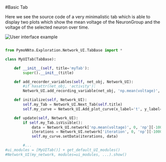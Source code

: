 #Basic Tab

Here we see the source code of a very minimalistic tab which is able to display two plots which show the mean voltage of the NeuronGroup and the voltage of the selected neuron over time.

![User interface example](https://raw.githubusercontent.com/trieschlab/PymoNNto/Images/Basic_Tab.png)

```python

from PymoNNto.Exploration.Network_UI.TabBase import *

class MyUITab(TabBase):

    def __init__(self, title='myTab'):
        super().__init__(title)

    def add_recorder_variables(self, net_obj, Network_UI):
        #if hasattr(net_obj, 'activity'):
        Network_UI.add_recording_variable(net_obj, 'np.mean(voltage)', timesteps=1000)

    def initialize(self, Network_UI):
        self.my_Tab = Network_UI.Next_Tab(self.title)
        self.my_curve = Network_UI.Add_plot_curve(x_label='t', y_label='mean voltage')

    def update(self, Network_UI):
        if self.my_Tab.isVisible():
            data = Network_UI.network['np.mean(voltage)', 0, 'np'][-1000:]
            iterations = Network_UI.network['iteration', 0, 'np'][-1000:]
            self.my_curve.setData(iterations, data)

        #...
#ui_modules = [MyUITab()] + get_default_UI_modules()
#Network_UI(my_network, modules=ui_modules, ...).show()

```